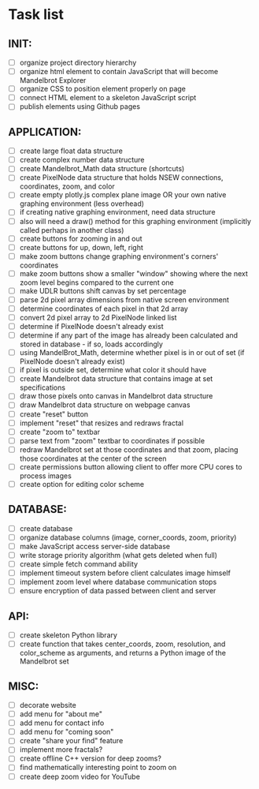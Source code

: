 # Task list

## INIT:
- [ ] organize project directory hierarchy
- [ ] organize html element to contain JavaScript that will become Mandelbrot Explorer
- [ ] organize CSS to position element properly on page
- [ ] connect HTML element to a skeleton JavaScript script
- [ ] publish elements using Github pages

## APPLICATION:
- [ ] create large float data structure
- [ ] create complex number data structure
- [ ] create Mandelbrot_Math data structure (shortcuts)
- [ ] create PixelNode data structure that holds NSEW connections, coordinates, zoom, and color
- [ ] create empty plotly.js complex plane image OR your own native graphing environment (less overhead)
- [ ] if creating native graphing environment, need data structure
- [ ] also will need a draw() method for this graphing environment (implicitly called perhaps in another class)
- [ ] create buttons for zooming in and out
- [ ] create buttons for up, down, left, right
- [ ] make zoom buttons change graphing environment's corners' coordinates
- [ ] make zoom buttons show a smaller "window" showing where the next zoom level begins compared to the current one
- [ ] make UDLR buttons shift canvas by set percentage
- [ ] parse 2d pixel array dimensions from native screen environment
- [ ] determine coordinates of each pixel in that 2d array
- [ ] convert 2d pixel array to 2d PixelNode linked list
- [ ] determine if PixelNode doesn't already exist
- [ ] determine if any part of the image has already been calculated and stored in database - if so, loads accordingly
- [ ] using MandelBrot_Math, determine whether pixel is in or out of set (if PixelNode doesn't already exist)
- [ ] if pixel is outside set, determine what color it should have
- [ ] create Mandelbrot data structure that contains image at set specifications
- [ ] draw those pixels onto canvas in Mandelbrot data structure
- [ ] draw Mandelbrot data structure on webpage canvas
- [ ] create "reset" button
- [ ] implement "reset" that resizes and redraws fractal
- [ ] create "zoom to" textbar
- [ ] parse text from "zoom" textbar to coordinates if possible
- [ ] redraw Mandelbrot set at those coordinates and that zoom, placing those coordinates at the center of the screen
- [ ] create permissions button allowing client to offer more CPU cores to process images
- [ ] create option for editing color scheme 

## DATABASE:

- [ ] create database
- [ ] organize database columns (image, corner_coords, zoom, priority)
- [ ] make JavaScript access server-side database
- [ ] write storage priority algorithm (what gets deleted when full)
- [ ] create simple fetch command ability
- [ ] implement timeout system before client calculates image himself
- [ ] implement zoom level where database communication stops
- [ ] ensure encryption of data passed between client and server

## API:

 - [ ] create skeleton Python library
 - [ ] create function that takes center_coords, zoom, resolution, and color_scheme as arguments, and returns a Python image of the Mandelbrot set

## MISC:

- [ ] decorate website
- [ ] add menu for "about me"
- [ ] add menu for contact info
- [ ] add menu for "coming soon"
- [ ] create "share your find" feature
- [ ] implement more fractals?
- [ ] create offline C++ version for deep zooms?
- [ ] find mathematically interesting point to zoom on
- [ ] create deep zoom video for YouTube
